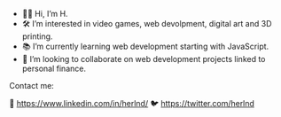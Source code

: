 - 🗿👋 Hi, I’m H.
- 🛠️ I’m interested in video games, web devolpment, digital art and 3D printing.
- 📚 I’m currently learning web development starting with JavaScript.
- 🤝 I’m looking to collaborate on web development projects linked to personal finance.

Contact me:

💼 https://www.linkedin.com/in/herlnd/
🐦 https://twitter.com/herlnd

<!---
herlnd/herlnd is a ✨ special ✨ repository because its `README.md` (this file) appears on your GitHub profile.
You can click the Preview link to take a look at your changes.
--->
